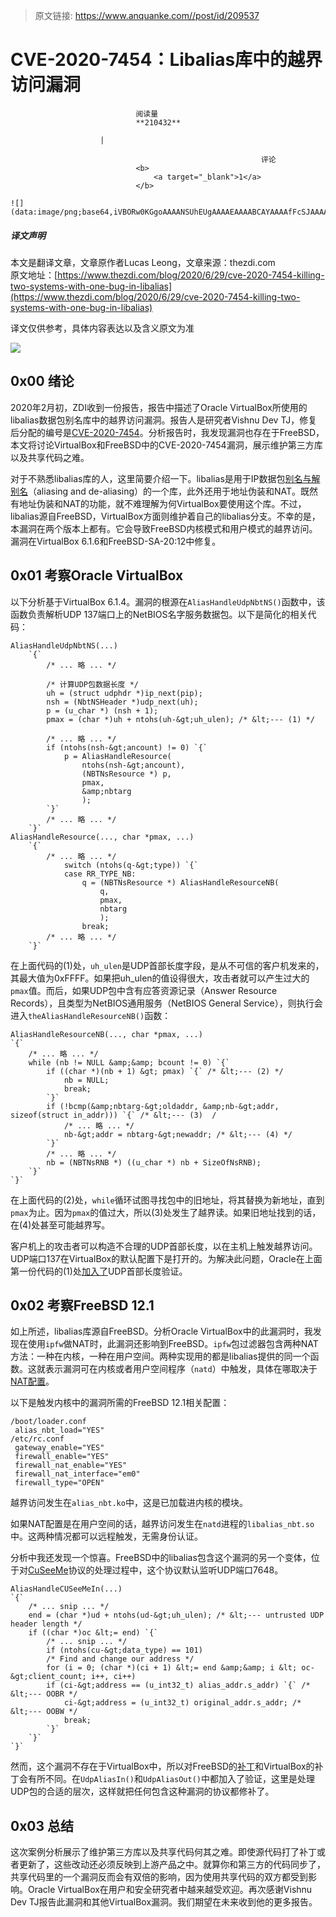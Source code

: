 > 原文链接: https://www.anquanke.com//post/id/209537 


# CVE-2020-7454：Libalias库中的越界访问漏洞


                                阅读量   
                                **210432**
                            
                        |
                        
                                                            评论
                                <b>
                                    <a target="_blank">1</a>
                                </b>
                                                                                                                                    ![](data:image/png;base64,iVBORw0KGgoAAAANSUhEUgAAAAEAAAABCAYAAAAfFcSJAAAAAXNSR0IArs4c6QAAAARnQU1BAACxjwv8YQUAAAAJcEhZcwAADsQAAA7EAZUrDhsAAAANSURBVBhXYzh8+PB/AAffA0nNPuCLAAAAAElFTkSuQmCC)
                                                                                            



##### 译文声明

本文是翻译文章，文章原作者Lucas Leong，文章来源：thezdi.com
                                <br>原文地址：[https://www.thezdi.com/blog/2020/6/29/cve-2020-7454-killing-two-systems-with-one-bug-in-libalias](https://www.thezdi.com/blog/2020/6/29/cve-2020-7454-killing-two-systems-with-one-bug-in-libalias)

译文仅供参考，具体内容表达以及含义原文为准

[![](https://p5.ssl.qhimg.com/t01e84fb49ac0cefd14.jpg)](https://p5.ssl.qhimg.com/t01e84fb49ac0cefd14.jpg)



## 0x00 绪论

2020年2月初，ZDI收到一份报告，报告中描述了Oracle VirtualBox所使用的libalias数据包别名库中的越界访问漏洞。报告人是研究者Vishnu Dev TJ，修复后分配的编号是[CVE-2020-7454](https://www.freebsd.org/security/advisories/FreeBSD-SA-20:12.libalias.asc)。分析报告时，我发现漏洞也存在于FreeBSD，本文将讨论VirtualBox和FreeBSD中的CVE-2020-7454漏洞，展示维护第三方库以及共享代码之难。

对于不熟悉libalias库的人，这里简要介绍一下。libalias是用于IP数据包[别名与解别名](https://www.kernel.org/doc/html/latest/networking/alias.html)（aliasing and de-aliasing）的一个库，此外还用于地址伪装和NAT。既然有地址伪装和NAT的功能，就不难理解为何VirtualBox要使用这个库。不过，libalias源自FreeBSD，VirtualBox方面则维护着自己的libalias分支。不幸的是，本漏洞在两个版本上都有。它会导致FreeBSD内核模式和用户模式的越界访问。漏洞在VirtualBox 6.1.6和FreeBSD-SA-20:12中修复。



## 0x01 考察Oracle VirtualBox

以下分析基于VirtualBox 6.1.4。漏洞的根源在`AliasHandleUdpNbtNS()`函数中，该函数负责解析UDP 137端口上的NetBIOS名字服务数据包。以下是简化的相关代码：

```
AliasHandleUdpNbtNS(...) 
    `{` 
        /* ... 略 ... */

        /* 计算UDP包数据长度 */ 
        uh = (struct udphdr *)ip_next(pip); 
        nsh = (NbtNSHeader *)udp_next(uh); 
        p = (u_char *) (nsh + 1); 
        pmax = (char *)uh + ntohs(uh-&gt;uh_ulen); /* &lt;--- (1) */  

        /* ... 略 ... */
        if (ntohs(nsh-&gt;ancount) != 0) `{` 
            p = AliasHandleResource( 
                ntohs(nsh-&gt;ancount), 
                (NBTNsResource *) p, 
                pmax, 
                &amp;nbtarg 
                ); 
        `}` 
        /* ... 略 ... */
    `}` 
AliasHandleResource(..., char *pmax, ...) 
    `{` 
        /* ... 略 ... */
            switch (ntohs(q-&gt;type)) `{` 
            case RR_TYPE_NB: 
                q = (NBTNsResource *) AliasHandleResourceNB( 
                    q, 
                    pmax, 
                    nbtarg 
                    ); 
                break; 
        /* ... 略 ... */ 
    `}`
```

在上面代码的(1)处，`uh_ulen`是UDP首部长度字段，是从不可信的客户机发来的，其最大值为0xFFFF。如果把uh_ulen的值设得很大，攻击者就可以产生过大的`pmax`值。而后，如果UDP包中含有应答资源记录（Answer Resource Records），且类型为NetBIOS通用服务（NetBIOS General Service），则执行会进入`theAliasHandleResourceNB()`函数：

```
AliasHandleResourceNB(..., char *pmax, ...) 
`{` 
    /* ... 略 ... */
    while (nb != NULL &amp;&amp; bcount != 0) `{` 
        if ((char *)(nb + 1) &gt; pmax) `{` /* &lt;--- (2) */
            nb = NULL; 
            break; 
        `}` 
        if (!bcmp(&amp;nbtarg-&gt;oldaddr, &amp;nb-&gt;addr, sizeof(struct in_addr))) `{` /* &lt;--- (3)  /
            /* ... 略 ... */ 
            nb-&gt;addr = nbtarg-&gt;newaddr; /* &lt;--- (4) */
        `}` 
        /* ... 略 ... */
        nb = (NBTNsRNB *) ((u_char *) nb + SizeOfNsRNB); 
    `}` 
`}`
```

在上面代码的(2)处，`while`循环试图寻找包中的旧地址，将其替换为新地址，直到`pmax`为止。因为`pmax`的值过大，所以(3)处发生了越界读。如果旧地址找到的话，在(4)处甚至可能越界写。

客户机上的攻击者可以构造不合理的UDP首部长度，以在主机上触发越界访问。UDP端口137在VirtualBox的默认配置下是打开的。为解决此问题，Oracle在上面第一份代码的(1)处[加入了](https://www.virtualbox.org/changeset/83597/vbox)UDP首部长度验证。



## 0x02 考察FreeBSD 12.1

如上所述，libalias库源自FreeBSD。分析Oracle VirtualBox中的此漏洞时，我发现在使用`ipfw`做NAT时，此漏洞还影响到FreeBSD。`ipfw`包过滤器包含两种NAT方法：一种在内核，一种在用户空间。两种实现用的都是libalias提供的同一个函数。这就表示漏洞可在内核或者用户空间程序（`natd`）中触发，具体在哪取决于[NAT配置](https://www.freebsd.org/doc/handbook/firewalls-ipfw.html)。

以下是触发内核中的漏洞所需的FreeBSD 12.1相关配置：

```
/boot/loader.conf 
 alias_nbt_load="YES" 
/etc/rc.conf 
 gateway_enable="YES" 
 firewall_enable="YES" 
 firewall_nat_enable="YES" 
 firewall_nat_interface="em0" 
 firewall_type="OPEN"
```

越界访问发生在`alias_nbt.ko`中，这是已加载进内核的模块。

如果NAT配置是在用户空间的话，越界访问发生在`natd`进程的`libalias_nbt.so`中。这两种情况都可以远程触发，无需身份认证。

分析中我还发现一个惊喜。FreeBSD中的libalias包含这个漏洞的另一个变体，位于对[CuSeeMe](https://en.wikipedia.org/wiki/CU-SeeMe)协议的处理过程中，这个协议默认监听UDP端口7648。

```
AliasHandleCUSeeMeIn(...) 
`{` 
    /* ... snip ... */
    end = (char *)ud + ntohs(ud-&gt;uh_ulen); /* &lt;--- untrusted UDP header length */
    if ((char *)oc &lt;= end) `{` 
        /* ... snip ... */
        if (ntohs(cu-&gt;data_type) == 101) 
        /* Find and change our address */ 
        for (i = 0; (char *)(ci + 1) &lt;= end &amp;&amp; i &lt; oc-&gt;client_count; i++, ci++) 
        if (ci-&gt;address == (u_int32_t) alias_addr.s_addr) `{` /* &lt;--- OOBR */
            ci-&gt;address = (u_int32_t) original_addr.s_addr; /* &lt;--- OOBW */
            break; 
        `}` 
    `}` 
`}`
```

然而，这个漏洞不存在于VirtualBox中，所以对FreeBSD的[补丁](https://www.freebsd.org/security/advisories/FreeBSD-SA-20:12.libalias.asc)和VirtualBox的补丁会有所不同。在`UdpAliasIn()`和`UdpAliasOut()`中都加入了验证，这里是处理UDP包的合适的层次，这样就把任何包含这种漏洞的协议都修补了。



## 0x03 总结

这次案例分析展示了维护第三方库以及共享代码何其之难。即使源代码打了补丁或者更新了，这些改动还必须反映到上游产品之中。就算你和第三方的代码同步了，共享代码里的一个漏洞反而会有双倍的影响，因为使用共享代码的双方都受到影响。Oracle VirtualBox在用户和安全研究者中越来越受欢迎。再次感谢Vishnu Dev TJ报告此漏洞和其他VirtualBox漏洞。我们期望在未来收到他的更多报告。
